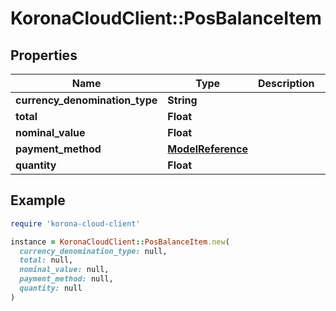 # KoronaCloudClient::PosBalanceItem

## Properties

| Name | Type | Description | Notes |
| ---- | ---- | ----------- | ----- |
| **currency_denomination_type** | **String** |  | [optional] |
| **total** | **Float** |  | [optional] |
| **nominal_value** | **Float** |  | [optional] |
| **payment_method** | [**ModelReference**](ModelReference.md) |  | [optional] |
| **quantity** | **Float** |  | [optional] |

## Example

```ruby
require 'korona-cloud-client'

instance = KoronaCloudClient::PosBalanceItem.new(
  currency_denomination_type: null,
  total: null,
  nominal_value: null,
  payment_method: null,
  quantity: null
)
```


